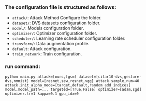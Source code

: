 ### The configuration file is structured as follows:

- `attack/`: Attack Method Configure the folder.
- `dataset/`: DVS datasets configuration folder.
- `model/`: Models configuration folder.
- `optimizer/`: Optimizer configuration folder.
- `scheduler/`: Learning rate scheduler configuration folder.
- `transform/`: Data augmentation profile.
- `default`: Attack configuration.
- `train_network`: Train configuration.

### run command:
```
python main.py attack=[ours,fgsm] dataset=[cifar10-dvs,gesture-dvs,nmnist] model=[resnet,sew_resnet,vgg] attack.sample_num=40 attack.init_alpha_mode=[target,default,random_add_indices] model.model_path=... targeted=[True,False] optimizer=[adam,sgd] optimizer.lr=1 kappa=0.1 gpu_idx=0
```